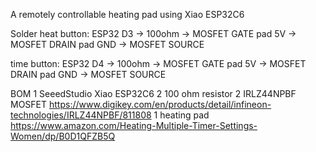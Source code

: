 A remotely controllable heating pad using Xiao ESP32C6

Solder
heat button:
ESP32 D3 -> 100ohm -> MOSFET GATE
pad 5V -> MOSFET DRAIN
pad GND -> MOSFET SOURCE

time button:
ESP32 D4 -> 100ohm -> MOSFET GATE
pad 5V -> MOSFET DRAIN
pad GND -> MOSFET SOURCE

BOM
1 SeeedStudio Xiao ESP32C6
2 100 ohm resistor
2 IRLZ44NPBF MOSFET https://www.digikey.com/en/products/detail/infineon-technologies/IRLZ44NPBF/811808
1 heating pad https://www.amazon.com/Heating-Multiple-Timer-Settings-Women/dp/B0D1QFZB5Q
